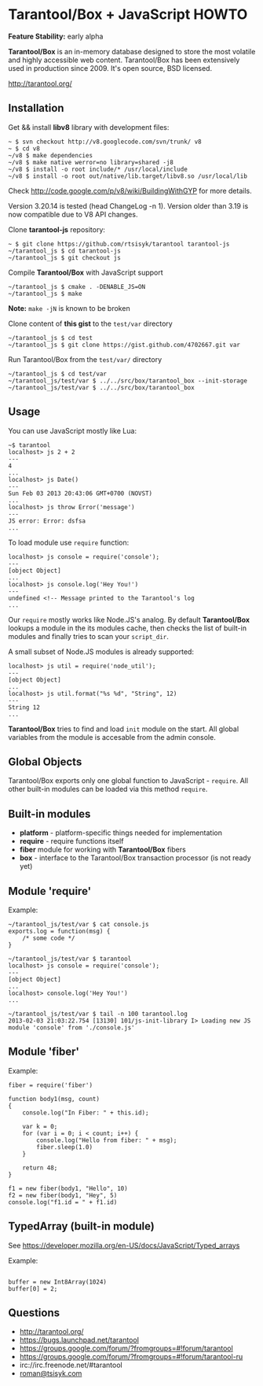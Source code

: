 Tarantool/Box + JavaScript HOWTO
================================

**Feature Stability:** early alpha

**Tarantool/Box** is an in-memory database designed to store the most volatile and highly accessible web content. Tarantool/Box has been extensively used in production since 2009. It's open source, BSD licensed.

http://tarantool.org/

Installation
------------

Get && install **libv8** library with development files:

```
~ $ svn checkout http://v8.googlecode.com/svn/trunk/ v8
~ $ cd v8
~/v8 $ make dependencies
~/v8 $ make native werror=no library=shared -j8
~/v8 $ install -o root include/* /usr/local/include
~/v8 $ install -o root out/native/lib.target/libv8.so /usr/local/lib
```

Check http://code.google.com/p/v8/wiki/BuildingWithGYP
for more details.

Version 3.20.14 is tested (head ChangeLog -n 1).
Version older than 3.19 is now compatible due to V8 API changes.

Clone **tarantool-js** repository:
```
~ $ git clone https://github.com/rtsisyk/tarantool tarantool-js 
~/tarantool_js $ cd tarantool-js
~/tarantool_js $ git checkout js
```

Compile **Tarantool/Box** with JavaScript support

```
~/tarantool_js $ cmake . -DENABLE_JS=ON
~/tarantool_js $ make
```
**Note:** `make -jN` is known to be broken

Clone content of **this gist** to the `test/var` directory
```
~/tarantool_js $ cd test
~/tarantool_js $ git clone https://gist.github.com/4702667.git var
```

Run Tarantool/Box from the `test/var/` directory
```
~/tarantool_js $ cd test/var
~/tarantool_js/test/var $ ../../src/box/tarantool_box --init-storage
~/tarantool_js/test/var $ ../../src/box/tarantool_box
```

Usage
-----

You can use JavaScript mostly like Lua:
```
~$ tarantool
localhost> js 2 + 2
---
4
...
localhost> js Date()
---
Sun Feb 03 2013 20:43:06 GMT+0700 (NOVST)
...
localhost> js throw Error('message')
---
JS error: Error: dsfsa
...

```

To load module use `require` function:
```
localhost> js console = require('console');
---
[object Object]
...
localhost> js console.log('Hey You!')
---
undefined <!-- Message printed to the Tarantool's log
...
```
Our `require` mostly works like Node.JS's analog. By default **Tarantool/Box** lookups a module in the its modules cache, then checks the list of built-in modules and finally tries to scan your `script_dir`. 

A small subset of Node.JS modules is already supported:
```
localhost> js util = require('node_util');
---
[object Object]
...
localhost> js util.format("%s %d", "String", 12)
---
String 12
...
```

**Tarantool/Box** tries to find and load ```init``` module on the start.
All global variables from the module is accesable from the admin console.

Global Objects
--------------
Tarantool/Box exports only one global function to JavaScript - `require`. All other built-in modules can be loaded via this method `require`.

Built-in modules
----------------
+ **platform** - platform-specific things needed for implementation
+ **require** - require functions itself
+ **fiber** module for working with **Tarantool/Box** fibers
+ **box** - interface to the Tarantool/Box transaction processor (is not ready yet)

Module 'require'
--------------

Example:
```
~/tarantool_js/test/var $ cat console.js
exports.log = function(msg) {
    /* some code */
}

~/tarantool_js/test/var $ tarantool
localhost> js console = require('console');
---
[object Object]
...
localhost> console.log('Hey You!')
...

~/tarantool_js/test/var $ tail -n 100 tarantool.log
2013-02-03 21:03:22.754 [13130] 101/js-init-library I> Loading new JS module 'console' from './console.js'
```

Module 'fiber'
--------------

Example:
```
fiber = require('fiber')

function body1(msg, count)
{
    console.log("In Fiber: " + this.id);

    var k = 0;
    for (var i = 0; i < count; i++) {
        console.log("Hello from fiber: " + msg);
        fiber.sleep(1.0)
    }

    return 48;
}

f1 = new fiber(body1, "Hello", 10)
f2 = new fiber(body1, "Hey", 5)
console.log("f1.id = " + f1.id)
```

TypedArray (built-in module)
----------------------------

See https://developer.mozilla.org/en-US/docs/JavaScript/Typed_arrays

Example:
```

buffer = new Int8Array(1024)
buffer[0] = 2;
```

Questions
---------

+ http://tarantool.org/
+ https://bugs.launchpad.net/tarantool
+ https://groups.google.com/forum/?fromgroups=#!forum/tarantool
+ https://groups.google.com/forum/?fromgroups=#!forum/tarantool-ru
+ irc://irc.freenode.net/#tarantool
+ roman@tsisyk.com
